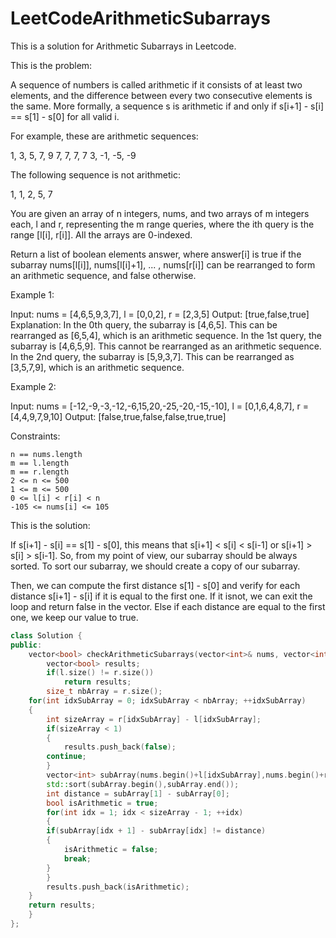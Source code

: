 # LeetCodeArithmeticSubarrays
This is a solution for Arithmetic Subarrays in Leetcode.

This is the problem:

A sequence of numbers is called arithmetic if it consists of at least two elements, and the difference between every two consecutive elements is the same. More formally, a sequence s is arithmetic if and only if s[i+1] - s[i] == s[1] - s[0] for all valid i.

For example, these are arithmetic sequences:

1, 3, 5, 7, 9
7, 7, 7, 7
3, -1, -5, -9

The following sequence is not arithmetic:

1, 1, 2, 5, 7

You are given an array of n integers, nums, and two arrays of m integers each, l and r, representing the m range queries, where the ith query is the range [l[i], r[i]]. All the arrays are 0-indexed.

Return a list of boolean elements answer, where answer[i] is true if the subarray nums[l[i]], nums[l[i]+1], ... , nums[r[i]] can be rearranged to form an arithmetic sequence, and false otherwise.

 

Example 1:

Input: nums = [4,6,5,9,3,7], l = [0,0,2], r = [2,3,5]
Output: [true,false,true]
Explanation:
In the 0th query, the subarray is [4,6,5]. This can be rearranged as [6,5,4], which is an arithmetic sequence.
In the 1st query, the subarray is [4,6,5,9]. This cannot be rearranged as an arithmetic sequence.
In the 2nd query, the subarray is [5,9,3,7]. This can be rearranged as [3,5,7,9], which is an arithmetic sequence.

Example 2:

Input: nums = [-12,-9,-3,-12,-6,15,20,-25,-20,-15,-10], l = [0,1,6,4,8,7], r = [4,4,9,7,9,10]
Output: [false,true,false,false,true,true]

 

Constraints:

    n == nums.length
    m == l.length
    m == r.length
    2 <= n <= 500
    1 <= m <= 500
    0 <= l[i] < r[i] < n
    -105 <= nums[i] <= 105

This is the solution:

If s[i+1] - s[i] == s[1] - s[0], this means that s[i+1] < s[i] < s[i-1] or s[i+1] > s[i] > s[i-1]. So, from my point of view, our subarray should be always sorted. To sort our subarray, we should create a copy of our subarray.

Then, we can compute the first distance s[1] - s[0] and verify for each distance s[i+1] - s[i] if it is equal to the first one. If it isnot, we can exit the loop and return false in the vector. Else if each distance are equal to the first one, we keep our value to true.


```cpp
class Solution {
public:
    vector<bool> checkArithmeticSubarrays(vector<int>& nums, vector<int>& l, vector<int>& r) {
    	vector<bool> results;
    	if(l.size() != r.size())
    	    return results;
    	size_t nbArray = r.size();
	for(int idxSubArray = 0; idxSubArray < nbArray; ++idxSubArray)
	{
	    int sizeArray = r[idxSubArray] - l[idxSubArray];
	    if(sizeArray < 1)
	    {
	        results.push_back(false);
		continue;
	    }
	    vector<int> subArray(nums.begin()+l[idxSubArray],nums.begin()+r[idxSubArray]);
	    std::sort(subArray.begin(),subArray.end());
	    int distance = subArray[1] - subArray[0];
	    bool isArithmetic = true;
	    for(int idx = 1; idx < sizeArray - 1; ++idx)
	    {
		if(subArray[idx + 1] - subArray[idx] != distance)
		{
		    isArithmetic = false;
		    break;
		}
	    }
	    results.push_back(isArithmetic);
	}
	return results;
    }
};
```

